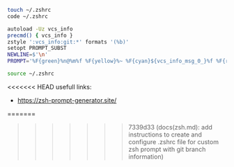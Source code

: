 ~~~ bash
touch ~/.zshrc
code ~/.zshrc
~~~

~~~ bash
autoload -Uz vcs_info
precmd() { vcs_info }
zstyle ':vcs_info:git:*' formats '(%b)'
setopt PROMPT_SUBST
NEWLINE=$'\n'
PROMPT='%F{green}%n@%m%f %F{yellow}%~ %F{cyan}${vcs_info_msg_0_}%f %F{reset_color}${NEWLINE}$ '
~~~

~~~ bash
source ~/.zshrc
~~~

<<<<<<< HEAD
usefull links:
- https://zsh-prompt-generator.site/

=======
>>>>>>> 7339d33 (docs(zsh.md): add instructions to create and configure .zshrc file for custom zsh prompt with git branch information)
